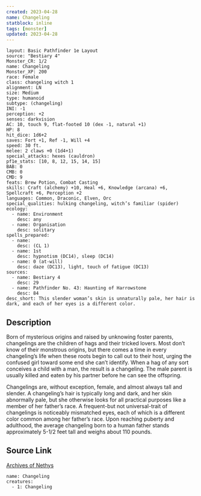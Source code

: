```yaml
---
created: 2023-04-28
name: Changeling
statblock: inline
tags: [monster]
updated: 2023-04-28
---
```

```statblock
layout: Basic Pathfinder 1e Layout
source: "Bestiary 4"
Monster_CR: 1/2
name: Changeling
Monster_XP: 200
race: Female
class: changeling witch 1
alignment: LN
size: Medium
type: humanoid
subtype: (changeling)
INI: -1
perception: +2
senses: darkvision
AC: 10, touch 9, flat-footed 10 (dex -1, natural +1)
HP: 8
hit_dice: 1d6+2
saves: Fort +1, Ref -1, Will +4
speed: 30 ft.
melee: 2 claws +0 (1d4+1)
special_attacks: hexes (cauldron)
pf1e_stats: [10, 8, 12, 15, 14, 15]
BAB: 0
CMB: 0
CMD: 9
feats: Brew Potion, Combat Casting
skills: Craft (alchemy) +10, Heal +6, Knowledge (arcana) +6, Spellcraft +6, Perception +2
languages: Common, Draconic, Elven, Orc
special_qualities: hulking changeling, witch’s familiar (spider)
ecology:
  - name: Environment
    desc: any
  - name: Organisation
    desc: solitary
spells_prepared:
  - name:
    desc: (CL 1)
  - name: 1st
    desc: hypnotism (DC14), sleep (DC14)
  - name: 0 (at-will)
    desc: daze (DC13), light, touch of fatigue (DC13)
sources:
  - name: Bestiary 4
    desc: 29
  - name: Pathfinder No. 43: Haunting of Harrowstone
    desc: 84
desc_short: This slender woman’s skin is unnaturally pale, her hair is dark, and each of her eyes is a different color.
```
## Description
Born of mysterious origins and raised by unknowing foster parents, changelings are the children of hags and their tricked lovers. Most don’t know of their monstrous origins, but there comes a time in every changeling’s life when these roots begin to call out to their host, urging the confused girl toward some end she can’t identify. When a hag of any sort conceives a child with a man, the result is a changeling. The male parent is usually killed and eaten by his partner before he can see the offspring.

Changelings are, without exception, female, and almost always tall and slender. A changeling’s hair is typically long and dark, and her skin abnormally pale, but she otherwise looks for all practical purposes like a member of her father’s race. A frequent-but not universal-trait of changelings is noticeably mismatched eyes, each of which is a different color common among her father’s race. Upon reaching puberty and adulthood, the average changeling born to a human father stands approximately 5-1/2 feet tall and weighs about 110 pounds.
## Source Link
[Archives of Nethys](https://aonprd.com/MonsterDisplay.aspx?ItemName=Changeling)
```encounter-table
name: Changeling
creatures:
  - 1: Changeling
```
